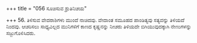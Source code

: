 +++
title = "056 ಸೂಚಿಸುವ ಶ್ರುತಿನಿಚಯ"

+++
56. ತಿಳಿಸುವ ವೇದರಾಶಿಗಳು ಮುಂದೆ ನಾಚಿದವು. ವೇದಾಂತ ಸಮೂಹದ ಪಾಂಡಿತ್ಯವು ಸತ್ಯವನ್ನು ತಿಳಿಯದೆ ನಿಂದವು. ಆಚರಿಸಲು ಸಾಧ್ಯವಿಲ್ಲದ ಮುನಿಗಳಿಗೆ ಕಾಣದ ಕೃಷ್ಣನನ್ನು ನೀಚರು ತಿಳಿಯದೇ ಬಿಗಿಯುವುದಕ್ಕಾಗಿ ನೇಣುಗಳನ್ನು ಸಜ್ಜುಗೊಳಿಸಿದರು.